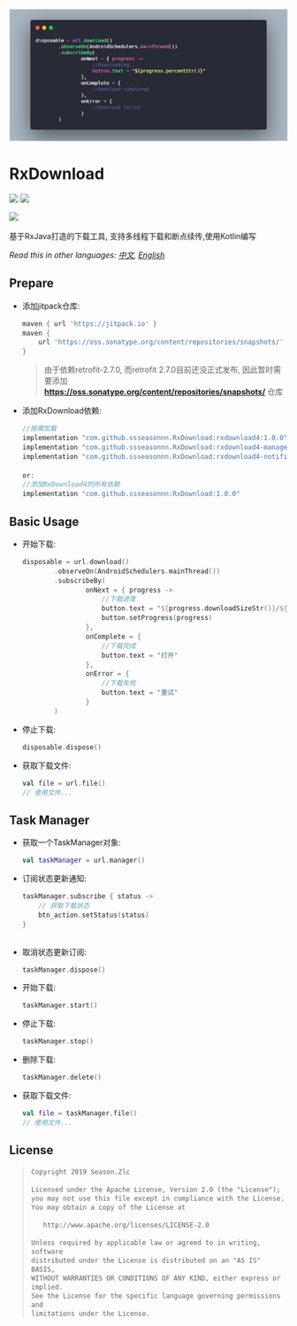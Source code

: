 ![](usage.png)

# RxDownload

![](https://img.shields.io/badge/language-kotlin-brightgreen.svg) ![](https://img.shields.io/badge/RxJava-2.0-blue.svg)

[![](https://jitpack.io/v/ssseasonnn/RxDownload.svg)](https://jitpack.io/#ssseasonnn/RxDownload)

基于RxJava打造的下载工具, 支持多线程下载和断点续传,使用Kotlin编写

*Read this in other languages: [中文](README.ch.md), [English](README.md)* 

## Prepare

- 添加jitpack仓库:

    ```gradle
    maven { url 'https://jitpack.io' }
    maven {
        url 'https://oss.sonatype.org/content/repositories/snapshots/'
    }
    ```

    > 由于依赖retrofit-2.7.0, 而retrofit 2.7.0目前还没正式发布,
    因此暂时需要添加 **https://oss.sonatype.org/content/repositories/snapshots/** 仓库
    
- 添加RxDownload依赖:

    ```gradle
    //按需加载
    implementation "com.github.ssseasonnn.RxDownload:rxdownload4:1.0.0"
    implementation "com.github.ssseasonnn.RxDownload:rxdownload4-manager:1.0.0"
    implementation "com.github.ssseasonnn.RxDownload:rxdownload4-notification:1.0.0"
    
    or: 
    //添加RxDownload4的所有依赖
    implementation "com.github.ssseasonnn:RxDownload:1.0.0"
    ```

## Basic Usage

- 开始下载:

    ```kotlin
    disposable = url.download()
            .observeOn(AndroidSchedulers.mainThread())
            .subscribeBy(
                    onNext = { progress ->
                        //下载进度
                        button.text = "${progress.downloadSizeStr()}/${progress.totalSizeStr()}"
                        button.setProgress(progress)
                    },
                    onComplete = {
                        //下载完成
                        button.text = "打开"
                    },
                    onError = {
                        //下载失败
                        button.text = "重试"
                    }
            )    
    ```

- 停止下载:

    ```kotlin
    disposable.dispose()    
    ```

- 获取下载文件:

    ```kotlin
    val file = url.file() 
    // 使用文件...    
    ```

## Task Manager

- 获取一个TaskManager对象:

    ```kotlin
    val taskManager = url.manager()
    ```
    
- 订阅状态更新通知:

    ```kotlin
    taskManager.subscribe { status ->
        // 获取下载状态
        btn_action.setStatus(status)
    }
        
    ``` 
    
- 取消状态更新订阅:

    ```kotlin
    taskManager.dispose()
    ```
    
- 开始下载:

    ```kotlin
    taskManager.start()
    ```

- 停止下载:

    ```kotlin
    taskManager.stop()
    ```
    
- 删除下载:

    ```kotlin
    taskManager.delete()
    ```

- 获取下载文件:

    ```kotlin
    val file = taskManager.file()
    // 使用文件...  
    ```

## License

> ```
> Copyright 2019 Season.Zlc
>
> Licensed under the Apache License, Version 2.0 (the "License");
> you may not use this file except in compliance with the License.
> You may obtain a copy of the License at
>
>    http://www.apache.org/licenses/LICENSE-2.0
>
> Unless required by applicable law or agreed to in writing, software
> distributed under the License is distributed on an "AS IS" BASIS,
> WITHOUT WARRANTIES OR CONDITIONS OF ANY KIND, either express or implied.
> See the License for the specific language governing permissions and
> limitations under the License.
> ```
